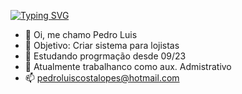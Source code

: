 [![Typing SVG](https://readme-typing-svg.herokuapp.com?color=%FF6F9C&lines=Pedro+Luis+C+Lopesl)](https://github.com/peedrito)

- 👋 Oi, me chamo Pedro Luis
- 👀 Objetivo: Criar sistema para lojistas
- 🌱 Estudando progrmação desde 09/23
- 💞️ Atualmente trabalhanco como aux. Admistrativo
- 📫 pedroluiscostalopes@hotmail.com

<!---
peedrito/peedrito is a ✨ special ✨ repository because its `README.md` (this file) appears on your GitHub profile.
You can click the Preview link to take a look at your changes.
--->
